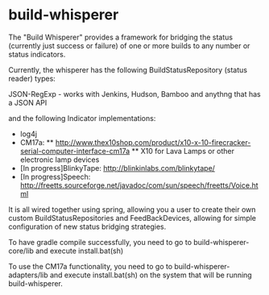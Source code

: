 # build-whisperer

The "Build Whisperer" provides a framework for bridging the status (currently just success or failure) of one or more builds to any number or status indicators.

Currently, the whisperer has the following BuildStatusRepository (status reader) types:

JSON-RegExp - works with Jenkins, Hudson, Bamboo and anythng that has a JSON API

and the following Indicator implementations:
* log4j 
* CM17a:
** http://www.thex10shop.com/product/x10-x-10-firecracker-serial-computer-interface-cm17a
** X10 for Lava Lamps or other electronic lamp devices
* [In progress]BlinkyTape: http://blinkinlabs.com/blinkytape/
* [In progress]Speech: http://freetts.sourceforge.net/javadoc/com/sun/speech/freetts/Voice.html
	
It is all wired together using spring, allowing you a user to create their own custom BuildStatusRepositories and FeedBackDevices, allowing for simple configuration of new status bridging strategies.

To have gradle compile successfully, you need to go to build-whisperer-core/lib and execute install.bat(sh)

To use the CM17a functionality, you need to go to build-whisperer-adapters/lib and execute install.bat(sh) on the system that will be running build-whisperer.